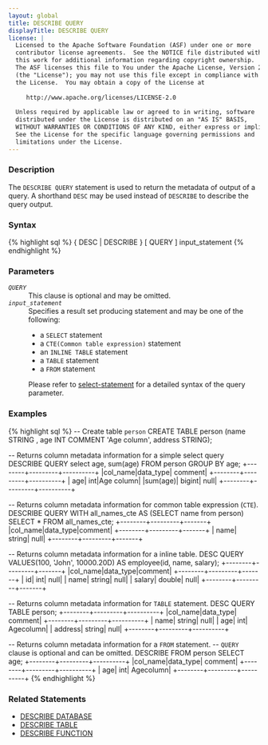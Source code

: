 ```yaml
---
layout: global
title: DESCRIBE QUERY
displayTitle: DESCRIBE QUERY
license: |
  Licensed to the Apache Software Foundation (ASF) under one or more
  contributor license agreements.  See the NOTICE file distributed with
  this work for additional information regarding copyright ownership.
  The ASF licenses this file to You under the Apache License, Version 2.0
  (the "License"); you may not use this file except in compliance with
  the License.  You may obtain a copy of the License at
 
     http://www.apache.org/licenses/LICENSE-2.0
 
  Unless required by applicable law or agreed to in writing, software
  distributed under the License is distributed on an "AS IS" BASIS,
  WITHOUT WARRANTIES OR CONDITIONS OF ANY KIND, either express or implied.
  See the License for the specific language governing permissions and
  limitations under the License.
---
```


### Description

The `DESCRIBE QUERY` statement is used to return the metadata of output
of a query. A shorthand `DESC` may be used instead of `DESCRIBE` to
describe the query output.

### Syntax

{% highlight sql %}
{ DESC | DESCRIBE } [ QUERY ] input_statement
{% endhighlight %}

### Parameters

<dl>
  <dt><code><em>QUERY</em></code></dt>
  <dd>This clause is optional and may be omitted.</dd>
  <dt><code><em>input_statement</em></code></dt>
  <dd>
    Specifies a result set producing statement and may be one of the following: 
    <ul>
      <li>a <code>SELECT</code> statement</li>
      <li>a <code>CTE(Common table expression)</code> statement</li>
      <li>an <code>INLINE TABLE</code> statement</li>
      <li>a <code>TABLE</code> statement</li>
      <li>a <code>FROM</code> statement</li>
    </ul>
    Please refer to <a href="sql-ref-syntax-qry-select.html">select-statement</a>
    for a detailed syntax of the query parameter.
  </dd>
</dl>

### Examples

{% highlight sql %}
-- Create table `person`
CREATE TABLE person (name STRING , age INT COMMENT 'Age column', address STRING);

-- Returns column metadata information for a simple select query
DESCRIBE QUERY select age, sum(age) FROM person GROUP BY age;
  +--------+---------+----------+
  |col_name|data_type|   comment|
  +--------+---------+----------+
  |     age|      int|Age column|
  |sum(age)|   bigint|      null|
  +--------+---------+----------+

-- Returns column metadata information for common table expression (`CTE`).
DESCRIBE QUERY WITH all_names_cte
    AS (SELECT name from person) SELECT * FROM all_names_cte;
  +--------+---------+-------+
  |col_name|data_type|comment|
  +--------+---------+-------+
  |    name|   string|   null|
  +--------+---------+-------+

-- Returns column metadata information for a inline table.
DESC QUERY VALUES(100, 'John', 10000.20D) AS employee(id, name, salary);
  +--------+---------+-------+
  |col_name|data_type|comment|
  +--------+---------+-------+
  |      id|      int|   null|
  |    name|   string|   null|
  |  salary|   double|   null|
  +--------+---------+-------+

-- Returns column metadata information for `TABLE` statement.
DESC QUERY TABLE person;
  +--------+---------+----------+
  |col_name|data_type|   comment|
  +--------+---------+----------+
  |    name|   string|      null|
  |     age|      int| Agecolumn|
  | address|   string|      null|
  +--------+---------+----------+

-- Returns column metadata information for a `FROM` statement.
-- `QUERY` clause is optional and can be omitted.
DESCRIBE FROM person SELECT age;
  +--------+---------+----------+
  |col_name|data_type|   comment|
  +--------+---------+----------+
  |     age|      int| Agecolumn|
  +--------+---------+----------+
{% endhighlight %}

### Related Statements

 * [DESCRIBE DATABASE](sql-ref-syntax-aux-describe-database.html)
 * [DESCRIBE TABLE](sql-ref-syntax-aux-describe-table.html)
 * [DESCRIBE FUNCTION](sql-ref-syntax-aux-describe-function.html)
